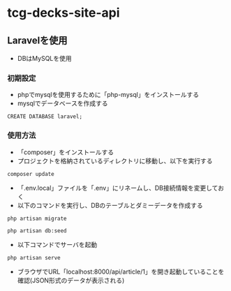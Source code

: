 # tcg-decks-site-api

## Laravelを使用
- DBはMySQLを使用

### 初期設定
- phpでmysqlを使用するために「php-mysql」をインストールする
- mysqlでデータベースを作成する
```
CREATE DATABASE laravel;
```


### 使用方法
- 「composer」をインストールする
- プロジェクトを格納されているディレクトリに移動し、以下を実行する
```
composer update
```
- 「.env.local」ファイルを「.env」にリネームし、DB接続情報を変更しておく
- 以下のコマンドを実行し、DBのテーブルとダミーデータを作成する
```
php artisan migrate
```
```
php artisan db:seed
```
- 以下コマンドでサーバを起動
```
php artisan serve
```

- ブラウザでURL「localhost:8000/api/article/1」を開き起動していることを確認(JSON形式のデータが表示される)


